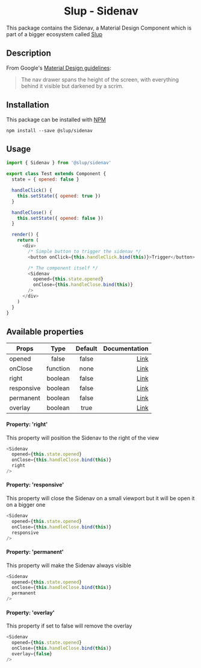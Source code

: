 <demo gif>

<h1 align='center'>Slup - Sidenav</h1>

This package contains the Sidenav, a Material Design Component which is part of a bigger ecosystem called [Slup](https://github.com/gejsi/material)

## Description
From Google's [Material Design guidelines](https://material.io/guidelines):
<blockquote>
  The nav drawer spans the height of the screen, with everything behind it visible but darkened by a scrim.
</blockquote>

## Installation
This package can be installed with [NPM](http://npmjs.com/)
```
npm install --save @slup/sidenav
```

## Usage
```js
import { Sidenav } from '@slup/sidenav'

export class Test extends Component {
  state = { opened: false }

  handleClick() {
    this.setState({ opened: true })
  }

  handleClose() {
    this.setState({ opened: false })
  }

  render() {
    return (
      <div>
        /* Simple button to trigger the sidenav */
        <button onClick={this.handleClick.bind(this)}>Trigger</button>

        /* The component itself */
        <Sidenav
          opened={this.state.opened}
          onClose={this.handleClose.bind(this)}
        />
      </div>
    )
  }
}
```

## Available properties
| Props          |    Type       |    Default    | Documentation                |
|-------------   |:-------------:|:-------------:|------:                       |
| opened         |  false        |  false        | [Link](#usage)               |
| onClose        |  function     |  none         | [Link](#usage)               |
| right          |  boolean      |  false        | [Link](#property-right)      |
| responsive     |  boolean      |  false        | [Link](#property-responsive) |
| permanent      |  boolean      |  false        | [Link](#property-permanent)  |
| overlay        |  boolean      |  true         | [Link](#property-overlay)    |

#### Property: 'right'
This property will position the Sidenav to the right of the view
```js
<Sidenav
  opened={this.state.opened}
  onClose={this.handleClose.bind(this)}
  right
/>
```

#### Property: 'responsive'
This property will close the Sidenav on a small viewport but it will be open it on a bigger one
```js
<Sidenav
  opened={this.state.opened}
  onClose={this.handleClose.bind(this)}
  responsive
/>
```

#### Property: 'permanent'
This property will make the Sidenav always visible
```js
<Sidenav
  opened={this.state.opened}
  onClose={this.handleClose.bind(this)}
  permanent
/>
```

#### Property: 'overlay'
This property if set to false will remove the overlay
```js
<Sidenav
  opened={this.state.opened}
  onClose={this.handleClose.bind(this)}
  overlay={false}
/>
```

